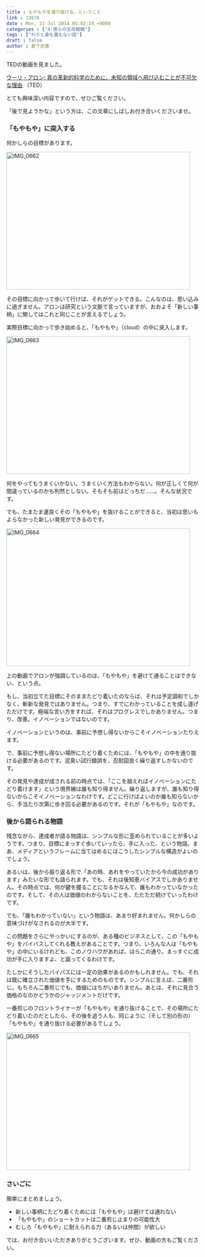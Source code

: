 ```yaml
---
title : もやもやを通り抜ける、ということ
link : 13876
date : Mon, 21 Jul 2014 05:02:19 +0000
categories : ["4-僕らの生存戦略"]
tags : ["わりと身も蓋もない話"]
draft : false
author : 倉下忠憲
---
```


TEDの動画を見ました。

<a href="http://www.ted.com/talks/uri_alon_why_truly_innovative_science_demands_a_leap_into_the_unknown?language=ja">ウーリ・アロン: 真の革新的科学のために、未知の領域へ飛び込むことが不可欠な理由</a> （TED）

とても興味深い内容ですので、ぜひご覧ください。

「後で見ようかな」という方は、この文章にしばしお付き合いくださいませ。

<H3>「もやもや」に突入する</H3>

何かしらの目標があります。

<a href="https://rashita.net/blog/wp-content/uploads/2014/07/IMG_0662.png"><img src="https://rashita.net/blog/wp-content/uploads/2014/07/IMG_0662.png" alt="IMG_0662" width="480" height="360" class="alignnone size-full wp-image-13877" /></a>

その目標に向かって歩いて行けば、それがゲットできる。こんなのは、思い込みに過ぎません。アロンは研究という文脈で言っていますが、おおよそ「新しい事柄」に関してはこれと同じことが言えるでしょう。

実際目標に向かって歩き始めると、「もやもや」（cloud）の中に突入します。

<a href="https://rashita.net/blog/wp-content/uploads/2014/07/IMG_0663.png"><img src="https://rashita.net/blog/wp-content/uploads/2014/07/IMG_0663.png" alt="IMG_0663" width="480" height="360" class="alignnone size-large wp-image-13878" /></a>

何をやってもうまくいかない。うまくいく方法もわからない。何が正しくて何が間違っているのかも判然としない。そもそも前はどっちだ……。そんな状況です。

でも、たまたま運良くその「もやもや」を抜けることができると、当初は思いもよらなかった新しい発見ができるのです。

<a href="https://rashita.net/blog/wp-content/uploads/2014/07/IMG_0664.png"><img src="https://rashita.net/blog/wp-content/uploads/2014/07/IMG_0664.png" alt="IMG_0664" width="480" height="360" class="alignnone size-large wp-image-13879" /></a>

上の動画でアロンが強調しているのは、「もやもや」を避けて通ることはできない、という点。

もし、当初立てた目標にそのままたどり着いたのならば、それは予定調和でしかなく、斬新な発見ではありません。つまり、すでにわかっていることを成し遂げただけです。極端な言い方をすれば、それはプログレスでしかありません。つまり、改善。イノベーションではないのです。

イノベーションというのは、事前に予想し得ないからこそイノベーションたりえます。

で、事前に予想し得ない場所にたどり着くためには、「もやもや」の中を通り抜ける必要があるのです。泥臭い試行錯誤を、忍耐図良く繰り返すしかないのです。

その発見や達成が成される前の時点では、「ここを越えればイノベーションにたどり着けます」という境界線は誰も知り得ません。繰り返しますが、誰も知り得ないからこそイノベーションなわけです。どこに行けばよいのか誰も知らないから、手当たり次第に歩き回る必要があるのです。それが「もやもや」なのです。

<H3>後から語られる物語</H3>

残念ながら、達成者が語る物語は、シンプルな形に歪められていることが多いようです。つまり、目標にまっすぐ歩いていったら、手に入った、という物語。まあ、メディアというフレームに当てはめるにはこうしたシンプルな構造がよいのでしょう。

あるいは、後から振り返る形で「あの時、あれをやっていたから今の成功があります」みたいな形でも語られます。でも、それは後知恵バイアスでしかありません。その時点では、何が鍵を握ることになるかなんて、誰もわかっていなかったのです。そして、その人は価値のわからないことを、ただただ続けていったわけです。

でも、「誰もわかっていない」という物語は、あまり好まれません。何かしらの意味づけがなされるのが大半です。

この問題をさらにやっかいにするのが、ある種のビジネスとして、この「もやもや」をパイバスしてくれる教えがあることです。つまり、いろんな人は「もやもや」の中にいるけれども、このノウハウがあれば、ほらこの通り。まっすぐに成功が手に入りますよ、と謳ってくるわけです。

たしかにそうしたバイパスには一定の効果があるのかもしれません。でも、それは既に確立された価値を手にするためのものです。シンプルに言えば、二番煎じ。もちろん二番煎じでも、価値にはちがいありません。あとは、それに見合う価格のなのかどうかのジャッジメントだけです。

一番煎じのフロントライナーが「もやもや」を通り抜けることで、その場所にたどり着いたのだとしたら、その後を追う人も、同じように（そして別の形の）「もやもや」を通り抜ける必要があるでしょう。


<a href="https://rashita.net/blog/wp-content/uploads/2014/07/IMG_0665.png"><img src="https://rashita.net/blog/wp-content/uploads/2014/07/IMG_0665.png" alt="IMG_0665" width="480" height="360" class="alignnone size-large wp-image-13880" /></a>


<H3>さいごに</H3>

簡単にまとめましょう。

<ul>
<li>新しい事柄にたどり着くためには「もやもや」は避けては通れない</li>
<li>「もやもや」のショートカットは二番煎じ止まりの可能性大</li>
<li>むしろ「もやもや」に耐えられる力（あるいは仲間）が欲しい</li>
</ul>

では、お付き合いいただきありがとうございます。ぜひ、動画の方もご覧ください。
